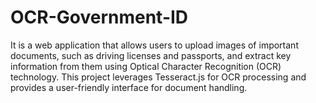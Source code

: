 # OCR-Government-ID
It is a web application that allows users to upload images of important documents, such as driving licenses and passports, and extract key information from them using Optical Character Recognition (OCR) technology. This project leverages Tesseract.js for OCR processing and provides a user-friendly interface for document handling.
